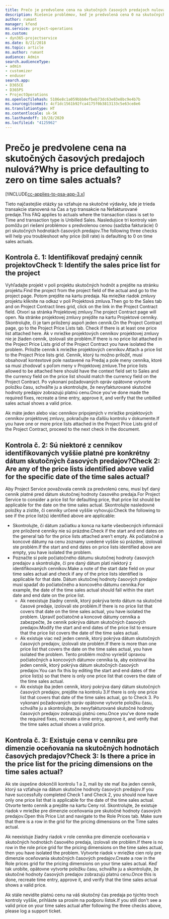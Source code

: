 ```yaml
---
title: Prečo je predvolene cena na skutočných časových predajoch nulová?
description: Riešenie problémov, keď je predvolená cena 0 na skutočných hodnotách času predaja.
author: rumant
manager: kfend
ms.service: project-operations
ms.custom:
- dyn365-projectservice
ms.date: 8/21/2018
ms.topic: article
ms.author: rumant
audience: Admin
search.audienceType:
- admin
- customizer
- enduser
search.app:
- D365CE
- D365PS
- ProjectOperations
ms.openlocfilehash: 5106e8c1a059bbb0efbeb73dc63e03e8bc9e4b7b
ms.sourcegitcommit: 4cf1dc1561b92fca4175f0b3813133c5e63ce8e6
ms.translationtype: HT
ms.contentlocale: sk-SK
ms.lasthandoff: 10/28/2020
ms.locfileid: "4125962"
---
```

# <a name="why-is-price-defaulting-to-zero-on-time-sales-actuals"></a><span data-ttu-id="6b24d-103">Prečo je predvolene cena na skutočných časových predajoch nulová?</span><span class="sxs-lookup"><span data-stu-id="6b24d-103">Why is price defaulting to zero on time sales actuals?</span></span>

[!INCLUDE[cc-applies-to-psa-app-3.x](../includes/cc-applies-to-psa-app-3x.md)]

<span data-ttu-id="6b24d-104">Tieto najčastejšie otázky sa vzťahuje na skutočné výdavky, kde je trieda transakcie stanovená na Čas a typ transakcie na Nefakturované predaje.</span><span class="sxs-lookup"><span data-stu-id="6b24d-104">This FAQ applies to actuals where the transaction class is set to Time and transaction type is Unbilled Sales.</span></span> <span data-ttu-id="6b24d-105">Nasledujúce tri kontroly vám pomôžu pri riešení problémov s predvolenou cenou (sadzba fakturácie) 0 pri skutočných hodnotách časových predajov.</span><span class="sxs-lookup"><span data-stu-id="6b24d-105">The following three checks will help you troubleshoot why price (bill rate) is defaulting to 0 on time sales actuals.</span></span>

## <a name="check-1-identify-the-sales-price-list-for-the-project"></a><span data-ttu-id="6b24d-106">Kontrola č. 1: Identifikovať predajný cenník projektov</span><span class="sxs-lookup"><span data-stu-id="6b24d-106">Check 1: Identify the sales price list for the project</span></span>

<span data-ttu-id="6b24d-107">Vyhľadajte projekt v poli projektu skutočných hodnôt a prejdite na stránku projektu.</span><span class="sxs-lookup"><span data-stu-id="6b24d-107">Find the project from the project field of the actual and go to the project page.</span></span> <span data-ttu-id="6b24d-108">Potom prejdite na kartu predaja. Na mriežke riadok zmluvy projektu kliknite na odkaz v poli Projektová zmluva.</span><span class="sxs-lookup"><span data-stu-id="6b24d-108">Then go to the Sales tab and on Project Contract lines grid, click on the link in the Project Contract field.</span></span> <span data-ttu-id="6b24d-109">Otvorí sa stránka Projektovej zmluvy.</span><span class="sxs-lookup"><span data-stu-id="6b24d-109">The project Contract page will open.</span></span> <span data-ttu-id="6b24d-110">Na stránke projektovej zmluvy prejdite na kartu Projektové cenníky. Skontrolujte, či je tam priložený aspoň jeden cenník.</span><span class="sxs-lookup"><span data-stu-id="6b24d-110">On the Project Contract page, go to the Project Price Lists tab. Check if there is at least one price list attached here.</span></span> <span data-ttu-id="6b24d-111">Ak v mriežke projektových cenníkov projektovej zmluvy nie je žiaden cenník, izolovali ste problém.</span><span class="sxs-lookup"><span data-stu-id="6b24d-111">If there is no price list attached in the Project Price Lists grid of the Project Contract you have isolated the problem.</span></span> <span data-ttu-id="6b24d-112">Priložte cenník k mriežke projektových cenníkov.</span><span class="sxs-lookup"><span data-stu-id="6b24d-112">Attach a price list to the Project Price lists grid.</span></span> <span data-ttu-id="6b24d-113">Cenník, ktorý tu možno priložiť, musí obsahovať kontextové pole nastavené na Predaj a pole meny cenníka, ktoré sa musí zhodovať s poľom meny v Projektovej zmluve.</span><span class="sxs-lookup"><span data-stu-id="6b24d-113">The price lists allowed to be attached here should have the context field set to Sales and the currency field on the price list should match the currency field on the Project Contract.</span></span> <span data-ttu-id="6b24d-114">Po vykonaní požadovaných opráv opätovne vytvorte položku času, schváľte ju a skontrolujte, že nevyfakturované skutočné hodnoty predajov zobrazujú platnú cenu.</span><span class="sxs-lookup"><span data-stu-id="6b24d-114">Once you’ve done made the required fixes, recreate a time entry, approve it, and verify that the unbilled sales actual shows a valid price.</span></span> 

<span data-ttu-id="6b24d-115">Ak máte jeden alebo viac cenníkov pripojených v mriežke projektových cenníkov projektovej zmluvy, pokračujte na ďalšiu kontrolu v dokumente.</span><span class="sxs-lookup"><span data-stu-id="6b24d-115">If you have one or more price lists attached in the Project Price Lists grid of the Project Contract, proceed to the next check in the document.</span></span>

## <a name="check-2-are-any-of-the-price-lists-identified-above-valid-for-the-specific-date-of-the-time-sales-actual"></a><span data-ttu-id="6b24d-116">Kontrola č. 2: Sú niektoré z cenníkov identifikovaných vyššie platné pre konkrétny dátum skutočných časových predajov?</span><span class="sxs-lookup"><span data-stu-id="6b24d-116">Check 2: Are any of the price lists identified above valid for the specific date of the time sales actual?</span></span>

<span data-ttu-id="6b24d-117">Aby Project Service považovala cenník za predvolenú cenu, musí byť daný cenník platné pred dátum skutočnej hodnoty časového predaja.</span><span class="sxs-lookup"><span data-stu-id="6b24d-117">For Project Service to consider a price list for defaulting price, that price list should be applicable for the date on the time sales actual.</span></span> <span data-ttu-id="6b24d-118">Skontrolujte nasledovné položky a zistite, či cenníky určené vyššie vyhovujú:</span><span class="sxs-lookup"><span data-stu-id="6b24d-118">Check the following to see if the price list(s) identified above are applicable:</span></span>
- <span data-ttu-id="6b24d-119">Skontrolujte, či dátum začiatku a konca na karte všeobecných informácií pre priložené cenníky nie sú prázdne.</span><span class="sxs-lookup"><span data-stu-id="6b24d-119">Check if the start and end dates on the general tab for the price lists attached aren’t empty.</span></span> <span data-ttu-id="6b24d-120">Ak počiatočné a koncové dátumy na cenu zoznamy uvedené vyššie sú prázdne, izolovali ste problém.</span><span class="sxs-lookup"><span data-stu-id="6b24d-120">If the start and end dates on price lists identified above are empty, you have isolated the problem.</span></span> 
- <span data-ttu-id="6b24d-121">Poznačte si pole počiatočného dátumu skutočnej hodnoty časových predajov a skontrolujte, či pre daný dátum platí niektorý z identifikovaných cenníkov.</span><span class="sxs-lookup"><span data-stu-id="6b24d-121">Make a note of the start date field on your time sales actual and check if any of the price lists identified is applicable for that date.</span></span> <span data-ttu-id="6b24d-122">Dátum skutočnej hodnoty časových predajov musí spadať do počiatočného a koncového dátumu cenníka.</span><span class="sxs-lookup"><span data-stu-id="6b24d-122">For example, the date of the time sales actual should fall within the start date and end date on the price list.</span></span> 
    - <span data-ttu-id="6b24d-123">Ak neexistuje žiadny cenník, ktorý pokrýva tento dátum na skutočné časové predaje, izolovali ste problém.</span><span class="sxs-lookup"><span data-stu-id="6b24d-123">If there is no price list that covers that date on the time sales actual, you have isolated the problem.</span></span> <span data-ttu-id="6b24d-124">Upraviť počiatočné a koncové dátumy cenníka a zabezpečte, že cenník pokrýva dátum skutočných časových predajov.</span><span class="sxs-lookup"><span data-stu-id="6b24d-124">Modify the start and end dates of the price list to ensure that the price list covers the date of the time sales actual.</span></span> 
    - <span data-ttu-id="6b24d-125">Ak existuje viac než jeden cenník, ktorý pokrýva dátum skutočných časových predajov, izolovali ste problém.</span><span class="sxs-lookup"><span data-stu-id="6b24d-125">If there is more than one price list that covers the date on the time sales actual, you have isolated the problem.</span></span> <span data-ttu-id="6b24d-126">Tento problém možno vyriešiť úpravou počiatočných a koncových dátumov cenníka ta, aby existoval iba jeden cenník, ktorý pokrýva dátum skutočných časových predajov.</span><span class="sxs-lookup"><span data-stu-id="6b24d-126">You can fix this by editing the start and end dates of the price list(s) so that there is only one price list that covers the date of the time sales actual.</span></span> 
    - <span data-ttu-id="6b24d-127">Ak existuje iba jeden cenník, ktorý pokrýva daný dátum skutočných časových predajov, prejdite na kontrolu 3.</span><span class="sxs-lookup"><span data-stu-id="6b24d-127">If there is only one price list that covers that date of the time sales actual, go to Check 3.</span></span>
<span data-ttu-id="6b24d-128">Po vykonaní požadovaných opráv opätovne vytvorte položku času, schváľte ju a skontrolujte, že nevyfakturované skutočné hodnoty časových predajov zobrazujú platnú cenu.</span><span class="sxs-lookup"><span data-stu-id="6b24d-128">Once you’ve done made the required fixes, recreate a time entry, approve it, and verify that the time sales actual shows a valid price.</span></span>

## <a name="check-3-is-there-a-price-in-the-price-list-for-the-pricing-dimensions-on-the-time-sales-actual"></a><span data-ttu-id="6b24d-129">Kontrola č. 3: Existuje cena v cenníku pre dimenzie oceňovania na skutočných hodnotách časových predajov?</span><span class="sxs-lookup"><span data-stu-id="6b24d-129">Check 3: Is there a price in the price list for the pricing dimensions on the time sales actual?</span></span>

<span data-ttu-id="6b24d-130">Ak ste úspešne dokončili kontrolu 1 a 2, mali by ste mať iba jeden cenník, ktorý sa vzťahuje na dátum skutočne hodnoty časových predajov.</span><span class="sxs-lookup"><span data-stu-id="6b24d-130">If you have successfully completed Check 1 and Check 2, you should now have only one price list that is applicable for the date of the time sales actual.</span></span> <span data-ttu-id="6b24d-131">Otvorte tento cenník a prejdite na kartu Ceny rol. Skontrolujte, že existuje riadok v mriežke pre dimenzie oceňovania pre skutočné hodnoty časových predajov.</span><span class="sxs-lookup"><span data-stu-id="6b24d-131">Open this Price List and navigate to the Role Prices tab. Make sure that there is a row in the grid for the pricing dimensions on the Time sales actual.</span></span>

<span data-ttu-id="6b24d-132">Ak neexistuje žiadny riadok v role cenníka pre dimenzie oceňovania v skutočných hodnotách časového predaja, izolovali ste problém.</span><span class="sxs-lookup"><span data-stu-id="6b24d-132">If there is no row in the role price grid for the pricing dimensions on the time sales actual, then you have isolated the problem.</span></span> <span data-ttu-id="6b24d-133">Vytvorte riadok v mriežke cien roly pre dimenzie oceňovania skutočných časových predajov.</span><span class="sxs-lookup"><span data-stu-id="6b24d-133">Create a row in the Role prices grid for the pricing dimensions on your time sales actual.</span></span> <span data-ttu-id="6b24d-134">Keď tak urobíte, opätovne vytvorte položku času, schváľte ju a skontrolujte, že skutočné hodnoty časových predajov zobrazujú platnú cenu.</span><span class="sxs-lookup"><span data-stu-id="6b24d-134">Once this is done, recreate time entry, approve it, and verify that the time sales actual shows a valid price.</span></span>

<span data-ttu-id="6b24d-135">Ak stále nevidíte platnú cenu na váš skutočný čas predaja po týchto troch kontroly vyššie, prihláste sa prosím na podporu lístok.</span><span class="sxs-lookup"><span data-stu-id="6b24d-135">If you still don't see a valid price on your time sales actual after following the three checks above, please log a support ticket.</span></span> 

